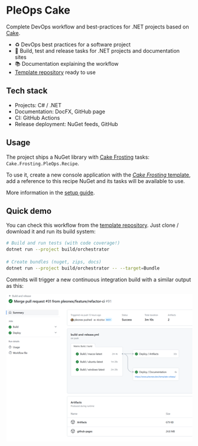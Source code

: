 # PleOps Cake

Complete DevOps workflow and best-practices for .NET projects based on
[Cake](https://cakebuild.net/).

- ♻️ DevOps best practices for a software project
- 🔧 Build, test and release tasks for .NET projects and documentation sites
- 📚 Documentation explaining the workflow
- [Template repository](https://github.com/pleonex/template-csharp) ready to use

## Tech stack

- Projects: C# / .NET
- Documentation: DocFX, GitHub page
- CI: GitHub Actions
- Release deployment: NuGet feeds, GitHub

## Usage

The project ships a NuGet library with [Cake Frosting](https://cakebuild.net/)
tasks: `Cake.Frosting.PleOps.Recipe`.

To use it, create a new console application with the
[_Cake Frosting_ template](https://cakebuild.net/docs/getting-started/setting-up-a-new-frosting-project),
add a reference to this recipe NuGet and its tasks will be available to use.

More information in the [setup guide](./articles/getting-started/tutorial.md).

## Quick demo

You can check this workflow from the
[template repository](https://github.com/pleonex/template-csharp). Just clone /
download it and run its build system:

```bash
# Build and run tests (with code coverage!)
dotnet run --project build/orchestrator

# Create bundles (nuget, zips, docs)
dotnet run --project build/orchestrator -- --target=Bundle
```

Commits will trigger a new continuous integration build with a similar output as
this:

![ci-output](./articles/getting-started/images/github-actions-summary.png)
